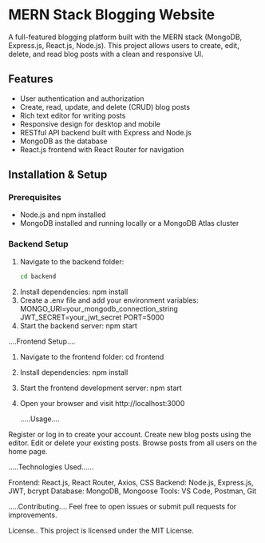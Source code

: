 # MERN Stack Blogging Website

A full-featured blogging platform built with the MERN stack (MongoDB, Express.js, React.js, Node.js). This project allows users to create, edit, delete, and read blog posts with a clean and responsive UI.

## Features

- User authentication and authorization
- Create, read, update, and delete (CRUD) blog posts
- Rich text editor for writing posts
- Responsive design for desktop and mobile
- RESTful API backend built with Express and Node.js
- MongoDB as the database
- React.js frontend with React Router for navigation

## Installation & Setup

### Prerequisites

- Node.js and npm installed
- MongoDB installed and running locally or a MongoDB Atlas cluster

### Backend Setup

1. Navigate to the backend folder:
   ```bash
   cd backend
2. Install dependencies:
   npm install
3. Create a .env file and add your environment variables:
  MONGO_URI=your_mongodb_connection_string
  JWT_SECRET=your_jwt_secret
  PORT=5000
4. Start the backend server:
   npm start
   
....Frontend Setup....
1. Navigate to the frontend folder:
   cd frontend
2. Install dependencies:
   npm install
3. Start the frontend development server:
   npm start
4. Open your browser and visit http://localhost:3000

   .....Usage....
   
Register or log in to create your account.
Create new blog posts using the editor.
Edit or delete your existing posts.
Browse posts from all users on the home page.

.....Technologies Used......

Frontend: React.js, React Router, Axios, CSS
Backend: Node.js, Express.js, JWT, bcrypt
Database: MongoDB, Mongoose
Tools: VS Code, Postman, Git

.....Contributing....
Feel free to open issues or submit pull requests for improvements.

License..
This project is licensed under the MIT License.





